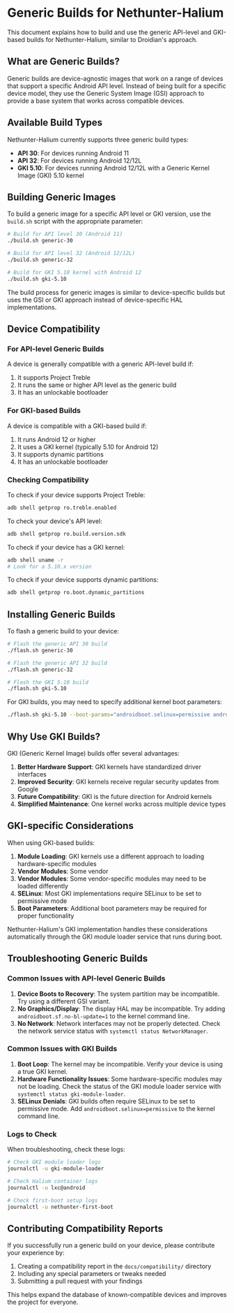 # Generic Builds for Nethunter-Halium

This document explains how to build and use the generic API-level and GKI-based builds for Nethunter-Halium, similar to Droidian's approach.

## What are Generic Builds?

Generic builds are device-agnostic images that work on a range of devices that support a specific Android API level. Instead of being built for a specific device model, they use the Generic System Image (GSI) approach to provide a base system that works across compatible devices.

## Available Build Types

Nethunter-Halium currently supports three generic build types:

- **API 30**: For devices running Android 11
- **API 32**: For devices running Android 12/12L
- **GKI 5.10**: For devices running Android 12/12L with a Generic Kernel Image (GKI) 5.10 kernel

## Building Generic Images

To build a generic image for a specific API level or GKI version, use the `build.sh` script with the appropriate parameter:

```bash
# Build for API level 30 (Android 11)
./build.sh generic-30

# Build for API level 32 (Android 12/12L)
./build.sh generic-32

# Build for GKI 5.10 kernel with Android 12
./build.sh gki-5.10
```

The build process for generic images is similar to device-specific builds but uses the GSI or GKI approach instead of device-specific HAL implementations.

## Device Compatibility

### For API-level Generic Builds

A device is generally compatible with a generic API-level build if:

1. It supports Project Treble
2. It runs the same or higher API level as the generic build
3. It has an unlockable bootloader

### For GKI-based Builds

A device is compatible with a GKI-based build if:

1. It runs Android 12 or higher
2. It uses a GKI kernel (typically 5.10 for Android 12)
3. It supports dynamic partitions
4. It has an unlockable bootloader

### Checking Compatibility

To check if your device supports Project Treble:

```bash
adb shell getprop ro.treble.enabled
```

To check your device's API level:

```bash
adb shell getprop ro.build.version.sdk
```

To check if your device has a GKI kernel:

```bash
adb shell uname -r
# Look for a 5.10.x version
```

To check if your device supports dynamic partitions:

```bash
adb shell getprop ro.boot.dynamic_partitions
```

## Installing Generic Builds

To flash a generic build to your device:

```bash
# Flash the generic API 30 build
./flash.sh generic-30

# Flash the generic API 32 build
./flash.sh generic-32

# Flash the GKI 5.10 build
./flash.sh gki-5.10
```

For GKI builds, you may need to specify additional kernel boot parameters:

```bash
./flash.sh gki-5.10 --boot-params="androidboot.selinux=permissive androidboot.init_fatal_reboot_target=recovery"
```

## Why Use GKI Builds?

GKI (Generic Kernel Image) builds offer several advantages:

1. **Better Hardware Support**: GKI kernels have standardized driver interfaces
2. **Improved Security**: GKI kernels receive regular security updates from Google
3. **Future Compatibility**: GKI is the future direction for Android kernels
4. **Simplified Maintenance**: One kernel works across multiple device types

## GKI-specific Considerations

When using GKI-based builds:

1. **Module Loading**: GKI kernels use a different approach to loading hardware-specific modules
2. **Vendor Modules**: Some vendor<CodePalFile path="docs/generic-builds.md" language="markdown" description="Updated documentation for generic builds including GKI Android 12 kernel 5.10 support" tags="documentation, generic-builds, gki, android12, kernel5.10" related-files="docs/building.md, docs/installation.md">
2. **Vendor Modules**: Some vendor-specific modules may need to be loaded differently
3. **SELinux**: Most GKI implementations require SELinux to be set to permissive mode
4. **Boot Parameters**: Additional boot parameters may be required for proper functionality

Nethunter-Halium's GKI implementation handles these considerations automatically through the GKI module loader service that runs during boot.

## Troubleshooting Generic Builds

### Common Issues with API-level Generic Builds

1. **Device Boots to Recovery**: The system partition may be incompatible. Try using a different GSI variant.
2. **No Graphics/Display**: The display HAL may be incompatible. Try adding `androidboot.sf.no-bl-update=1` to the kernel command line.
3. **No Network**: Network interfaces may not be properly detected. Check the network service status with `systemctl status NetworkManager`.

### Common Issues with GKI Builds

1. **Boot Loop**: The kernel may be incompatible. Verify your device is using a true GKI kernel.
2. **Hardware Functionality Issues**: Some hardware-specific modules may not be loading. Check the status of the GKI module loader service with `systemctl status gki-module-loader`.
3. **SELinux Denials**: GKI builds often require SELinux to be set to permissive mode. Add `androidboot.selinux=permissive` to the kernel command line.

### Logs to Check

When troubleshooting, check these logs:

```bash
# Check GKI module loader logs
journalctl -u gki-module-loader

# Check Halium container logs
journalctl -u lxc@android

# Check first-boot setup logs
journalctl -u nethunter-first-boot
```

## Contributing Compatibility Reports

If you successfully run a generic build on your device, please contribute your experience by:

1. Creating a compatibility report in the `docs/compatibility/` directory
2. Including any special parameters or tweaks needed
3. Submitting a pull request with your findings

This helps expand the database of known-compatible devices and improves the project for everyone.